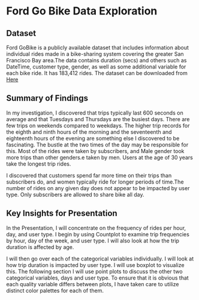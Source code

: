 # Ford Go Bike Data Exploration



## Dataset

Ford GoBike is a publicly available dataset that includes information about individual rides made in a bike-sharing system covering the greater San Francisco Bay area.The data contains duration (secs) and others such as DateTime, customer type, gender, as well as some additional variable for each bike ride. It has 183,412 rides.
The dataset can be downloaded from [Here](https://video.udacity-data.com/topher/2020/October/5f91cf38_201902-fordgobike-tripdata/201902-fordgobike-tripdata.csv)


## Summary of Findings

In my investigation, I discovered that trips typically last 600 seconds on average and that Tuesdays and Thursdays are the busiest days. There are few trips on weekends compared to  weekdays. The higher trip records for the eighth and ninth hours of the morning and the seventeenth and eighteenth hours of the evening are something else I discovered to be fascinating. The bustle at the two times of the day may be responsible for this. Most of the rides were taken by subscribers, and Male gender took more trips than other genders.e taken by men. Users at the age of 30 years take the longest trip rides.

I discovered that customers spend far more time on their trips than subscribers do, and women typically ride for longer periods of time.The number of rides on any given day does not appear to be impacted by user type. Only subscribers are allowed to share bike all day.

## Key Insights for Presentation

In the Presentation, I will concentrate on the frequency of rides per hour, day, and user type. I begin by using Countplot to examine trip frequencies by hour, day of the week, and user type. I will also look at how the trip duration is affected by age.

I will then go over each of the categorical variables individually. I will look at how trip duration is impacted by user type.  I will use boxplot to visualize this. The following section I will use point plots to discuss the other two categorical variables, days and user type. To ensure that it is obvious that each quality variable differs between plots, I have taken care to utilize distinct color palettes for each of them.